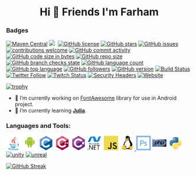 <h1 align="center">Hi 👋 Friends I'm Farham</h1>

### Badges
<a href="https://search.maven.org/search?q=a:%22fontawesome-android%22" rel="nofollow"><img src="https://camo.githubusercontent.com/4af5468f5b63bb8aa268d787ee784afc14b8e59e860e2dbd723ac0924792e758/68747470733a2f2f696d672e736869656c64732e696f2f6d6176656e2d63656e7472616c2f762f636f6d2e617061636861742f666f6e74617765736f6d652d616e64726f69642e7376673f6c6162656c3d4d6176656e25323043656e7472616c" alt="Maven Central" data-canonical-src="https://img.shields.io/maven-central/v/com.apachat/fontawesome-android.svg?label=Maven%20Central" style="max-width:100%;"></a>
<a href="https://codecov.io/gh/FarhamHosseini/FontAwesome"><img src="https://codecov.io/gh/FarhamHosseini/FontAwesome/branch/main/graph/badge.svg?token=JI0ORPU7BP"/></a>
<a target="_blank" rel="noopener noreferrer" href="https://camo.githubusercontent.com/a713248dbb0670c5fc8117376438640b293b5c0ce4b50a3aca47c82b041310d1/68747470733a2f2f6b6f6d617265762e636f6d2f67687076632f3f757365726e616d653d66617268616d686f737365696e69267374796c653d706c617374696326636f6c6f723d6f72616e6765266c6162656c3d5669657765722b636f756e74"><img src="https://camo.githubusercontent.com/a713248dbb0670c5fc8117376438640b293b5c0ce4b50a3aca47c82b041310d1/68747470733a2f2f6b6f6d617265762e636f6d2f67687076632f3f757365726e616d653d66617268616d686f737365696e69267374796c653d706c617374696326636f6c6f723d6f72616e6765266c6162656c3d5669657765722b636f756e74" alt="" data-canonical-src="https://komarev.com/ghpvc/?username=farhamhosseini&amp;style=plastic&amp;color=orange&amp;label=Viewer+count" style="max-width:100%;"></a>
<a href="https://github.com/FarhamHosseini/FontAwesome/blob/main/LICENSE"><img src="https://camo.githubusercontent.com/746059eae52d2a7bc4bd974a5c012f02ad0de0bc4dcc9383870f8ceaae4166a7/68747470733a2f2f696d672e736869656c64732e696f2f6769746875622f6c6963656e73652f46617268616d486f737365696e692f466f6e74417765736f6d653f6c6162656c3d4c6963656e7365" alt="GitHub license" data-canonical-src="https://img.shields.io/github/license/FarhamHosseini/FontAwesome?label=License" style="max-width:100%;"></a>
<a href="https://github.com/FarhamHosseini/FontAwesome/stargazers"><img src="https://camo.githubusercontent.com/4737d39ede2399499aff432c5d7c5eba8324f068c7ecb69321528af45d6c4763/68747470733a2f2f696d672e736869656c64732e696f2f6769746875622f73746172732f46617268616d486f737365696e692f466f6e74417765736f6d653f6c6162656c3d5374617273" alt="GitHub stars" data-canonical-src="https://img.shields.io/github/stars/FarhamHosseini/FontAwesome?label=Stars" style="max-width:100%;"></a>
<a href="https://github.com/FarhamHosseini/FontAwesome/issues"><img src="https://camo.githubusercontent.com/50a7b82d7ee3677f8c6bfa35dc8956b964a5a3d3f8d13cd7978a996fa3d92f01/68747470733a2f2f696d672e736869656c64732e696f2f6769746875622f6973737565732f46617268616d486f737365696e692f466f6e74417765736f6d653f6c6162656c3d497373756573" alt="GitHub issues" data-canonical-src="https://img.shields.io/github/issues/FarhamHosseini/FontAwesome?label=Issues" style="max-width:100%;"></a>
<a href="https://github.com/FarhamHosseini/FontAwesome/issues"><img src="https://camo.githubusercontent.com/9665e3245fb94f475221dc674be0e35eb5fb8c54611233761f59a4ac3dc775b6/68747470733a2f2f696d672e736869656c64732e696f2f62616467652f636f6e747269627574696f6e732d77656c636f6d652d627269676874677265656e2e7376673f7374796c653d706c6173746963" alt="contributions welcome" data-canonical-src="https://img.shields.io/badge/contributions-welcome-brightgreen.svg?style=plastic" style="max-width:100%;"></a>
<a target="_blank" rel="noopener noreferrer" href="https://camo.githubusercontent.com/7fc8c23637ebd29de8090c15cbcc6f8f6e20ca9b1508c8400409dbcb6824910e/68747470733a2f2f696d672e736869656c64732e696f2f6769746875622f636f6d6d69742d61637469766974792f772f66617268616d686f737365696e692f666f6e74617765736f6d653f7374796c653d706c6173746963"><img src="https://camo.githubusercontent.com/7fc8c23637ebd29de8090c15cbcc6f8f6e20ca9b1508c8400409dbcb6824910e/68747470733a2f2f696d672e736869656c64732e696f2f6769746875622f636f6d6d69742d61637469766974792f772f66617268616d686f737365696e692f666f6e74617765736f6d653f7374796c653d706c6173746963" alt="GitHub commit activity" data-canonical-src="https://img.shields.io/github/commit-activity/w/farhamhosseini/fontawesome?style=plastic" style="max-width:100%;"></a>
<a target="_blank" rel="noopener noreferrer" href="https://camo.githubusercontent.com/e8abe49060755f52d41bfa823ef846d9bd6e75c2e98379bab34de54bab68daca/68747470733a2f2f696d672e736869656c64732e696f2f6769746875622f6c616e6775616765732f636f64652d73697a652f66617268616d686f737365696e692f666f6e74617765736f6d653f7374796c653d706c6173746963"><img src="https://camo.githubusercontent.com/e8abe49060755f52d41bfa823ef846d9bd6e75c2e98379bab34de54bab68daca/68747470733a2f2f696d672e736869656c64732e696f2f6769746875622f6c616e6775616765732f636f64652d73697a652f66617268616d686f737365696e692f666f6e74617765736f6d653f7374796c653d706c6173746963" alt="GitHub code size in bytes" data-canonical-src="https://img.shields.io/github/languages/code-size/farhamhosseini/fontawesome?style=plastic" style="max-width:100%;"></a>
<a target="_blank" rel="noopener noreferrer" href="https://camo.githubusercontent.com/da2a9c8e273a54e131161edba4a05e6adcdb6438cf8fc67a6ff402143d71f009/68747470733a2f2f696d672e736869656c64732e696f2f6769746875622f7265706f2d73697a652f66617268616d686f737365696e692f666f6e74617765736f6d65"><img src="https://camo.githubusercontent.com/da2a9c8e273a54e131161edba4a05e6adcdb6438cf8fc67a6ff402143d71f009/68747470733a2f2f696d672e736869656c64732e696f2f6769746875622f7265706f2d73697a652f66617268616d686f737365696e692f666f6e74617765736f6d65" alt="GitHub repo size" data-canonical-src="https://img.shields.io/github/repo-size/farhamhosseini/fontawesome" style="max-width:100%;"></a>
<a target="_blank" rel="noopener noreferrer" href="https://camo.githubusercontent.com/0ac34d1aa90c69d2c1463a73ad64ea5bc95dc851cb555537a572a69cc51d8bac/68747470733a2f2f696d672e736869656c64732e696f2f6769746875622f636865636b732d7374617475732f66617268616d686f737365696e692f666f6e74617765736f6d652f6d61696e"><img src="https://camo.githubusercontent.com/0ac34d1aa90c69d2c1463a73ad64ea5bc95dc851cb555537a572a69cc51d8bac/68747470733a2f2f696d672e736869656c64732e696f2f6769746875622f636865636b732d7374617475732f66617268616d686f737365696e692f666f6e74617765736f6d652f6d61696e" alt="GitHub branch checks state" data-canonical-src="https://img.shields.io/github/checks-status/farhamhosseini/fontawesome/main" style="max-width:100%;"></a>
<a target="_blank" rel="noopener noreferrer" href="https://camo.githubusercontent.com/5379db1fb2fba62c4f8c5fca37904932d3b1adaba8ea69440c5a81ac06b54c9f/68747470733a2f2f696d672e736869656c64732e696f2f6769746875622f6c616e6775616765732f636f756e742f66617268616d686f737365696e692f666f6e74617765736f6d65"><img src="https://camo.githubusercontent.com/5379db1fb2fba62c4f8c5fca37904932d3b1adaba8ea69440c5a81ac06b54c9f/68747470733a2f2f696d672e736869656c64732e696f2f6769746875622f6c616e6775616765732f636f756e742f66617268616d686f737365696e692f666f6e74617765736f6d65" alt="GitHub language count" data-canonical-src="https://img.shields.io/github/languages/count/farhamhosseini/fontawesome" style="max-width:100%;"></a>
<a target="_blank" rel="noopener noreferrer" href="https://camo.githubusercontent.com/ef4d0b49b051b1f404c63343d91ac10dfaf0b0f7fbfa685db5ff1d1b25607120/68747470733a2f2f696d672e736869656c64732e696f2f6769746875622f6c616e6775616765732f746f702f66617268616d686f737365696e692f666f6e74617765736f6d65"><img src="https://camo.githubusercontent.com/ef4d0b49b051b1f404c63343d91ac10dfaf0b0f7fbfa685db5ff1d1b25607120/68747470733a2f2f696d672e736869656c64732e696f2f6769746875622f6c616e6775616765732f746f702f66617268616d686f737365696e692f666f6e74617765736f6d65" alt="GitHub top language" data-canonical-src="https://img.shields.io/github/languages/top/farhamhosseini/fontawesome" style="max-width:100%;"></a>
<a target="_blank" rel="noopener noreferrer" href="https://camo.githubusercontent.com/2625a9f83a10f6ff08e70bdf58f8ea5c55b64e2ae71c8e59abda5a3d0f852ff9/68747470733a2f2f696d672e736869656c64732e696f2f6769746875622f666f6c6c6f776572732f46617268616d486f737365696e693f6c6162656c3d4769746875622b466f6c6c6f776572"><img src="https://camo.githubusercontent.com/2625a9f83a10f6ff08e70bdf58f8ea5c55b64e2ae71c8e59abda5a3d0f852ff9/68747470733a2f2f696d672e736869656c64732e696f2f6769746875622f666f6c6c6f776572732f46617268616d486f737365696e693f6c6162656c3d4769746875622b466f6c6c6f776572" alt="GitHub followers" data-canonical-src="https://img.shields.io/github/followers/FarhamHosseini?label=Github+Follower" style="max-width:100%;"></a>
<a href="https://badge.fury.io/gh/FarhamHosseini%2FFontAwesome" rel="nofollow"><img src="https://camo.githubusercontent.com/61cb97b8718291c12174cb5c903c9bf82bb6e0b3db31b6fa4067afcfcc21b6d2/68747470733a2f2f62616467652e667572792e696f2f67682f46617268616d486f737365696e69253246466f6e74417765736f6d652e737667" alt="GitHub version" data-canonical-src="https://badge.fury.io/gh/FarhamHosseini%2FFontAwesome.svg" style="max-width:100%;"></a>
<a href="https://travis-ci.com/FarhamHosseini/FontAwesome" rel="nofollow"><img src="https://camo.githubusercontent.com/bf37aa4a7456bc70e6c6e4a4d06cad854e5a27ace33168a59f03573fe6745bcd/68747470733a2f2f7472617669732d63692e636f6d2f46617268616d486f737365696e692f466f6e74417765736f6d652e7376673f6272616e63683d6d61696e" alt="Build Status" data-canonical-src="https://travis-ci.com/FarhamHosseini/FontAwesome.svg?branch=main" style="max-width:100%;"></a>
<a target="_blank" rel="noopener noreferrer" href="https://camo.githubusercontent.com/7b3ecc29173e1d1dbfba20f680ed68bf437f081b4b59df90e1258676b42ea3e3/68747470733a2f2f696d672e736869656c64732e696f2f747769747465722f666f6c6c6f772f50617253747265616d65723f6c6162656c3d54776974746572253230466f6c6c6f776572267374796c653d706c6173746963"><img src="https://camo.githubusercontent.com/7b3ecc29173e1d1dbfba20f680ed68bf437f081b4b59df90e1258676b42ea3e3/68747470733a2f2f696d672e736869656c64732e696f2f747769747465722f666f6c6c6f772f50617253747265616d65723f6c6162656c3d54776974746572253230466f6c6c6f776572267374796c653d706c6173746963" alt="Twitter Follow" data-canonical-src="https://img.shields.io/twitter/follow/ParStreamer?label=Twitter%20Follower&amp;style=plastic" style="max-width:100%;"></a>
<a target="_blank" rel="noopener noreferrer" href="https://camo.githubusercontent.com/8518c28038b7cd1040a231b072ed302e81de3e4f5b055d869e729e0d7c06297f/68747470733a2f2f696d672e736869656c64732e696f2f7477697463682f7374617475732f50617253747265616d65723f6c6162656c3d547769746368"><img src="https://camo.githubusercontent.com/8518c28038b7cd1040a231b072ed302e81de3e4f5b055d869e729e0d7c06297f/68747470733a2f2f696d672e736869656c64732e696f2f7477697463682f7374617475732f50617253747265616d65723f6c6162656c3d547769746368" alt="Twitch Status" data-canonical-src="https://img.shields.io/twitch/status/ParStreamer?label=Twitch" style="max-width:100%;"></a>
<a target="_blank" rel="noopener noreferrer" href="https://camo.githubusercontent.com/272b6d6280bb674debf69992a917082f168038bc7ecffc24fffe6eb92c58a9e2/68747470733a2f2f696d672e736869656c64732e696f2f73656375726974792d686561646572733f7374796c653d706c61737469632675726c3d6874747073253341253246253246617061636861742e636f6d"><img src="https://camo.githubusercontent.com/272b6d6280bb674debf69992a917082f168038bc7ecffc24fffe6eb92c58a9e2/68747470733a2f2f696d672e736869656c64732e696f2f73656375726974792d686561646572733f7374796c653d706c61737469632675726c3d6874747073253341253246253246617061636861742e636f6d" alt="Security Headers" data-canonical-src="https://img.shields.io/security-headers?style=plastic&amp;url=https%3A%2F%2Fapachat.com" style="max-width:100%;"></a>
<a target="_blank" rel="noopener noreferrer" href="https://camo.githubusercontent.com/65842f4f0c6bcfee1bb9c41a6080a9034fe063ac382e09197884cd5aac64dae6/68747470733a2f2f696d672e736869656c64732e696f2f776562736974653f646f776e5f636f6c6f723d72656426646f776e5f6d6573736167653d6f66666c696e652675705f636f6c6f723d677265656e2675705f6d6573736167653d6f6e6c696e652675726c3d6874747073253341253246253246617061636861742e636f6d"><img src="https://camo.githubusercontent.com/65842f4f0c6bcfee1bb9c41a6080a9034fe063ac382e09197884cd5aac64dae6/68747470733a2f2f696d672e736869656c64732e696f2f776562736974653f646f776e5f636f6c6f723d72656426646f776e5f6d6573736167653d6f66666c696e652675705f636f6c6f723d677265656e2675705f6d6573736167653d6f6e6c696e652675726c3d6874747073253341253246253246617061636861742e636f6d" alt="Website" data-canonical-src="https://img.shields.io/website?down_color=red&amp;down_message=offline&amp;up_color=green&amp;up_message=online&amp;url=https%3A%2F%2Fapachat.com" style="max-width:100%;"></a>

[![trophy](https://github-profile-trophy.vercel.app/?username=farhamhosseini&theme=onedark&column=3&margin-w=15&margin-h=15)](https://github.com/ryo-ma/github-profile-trophy)

- 🔭 I’m currently working on [FontAwesome](https://fontawesome.com/icons) library for use in Android project.
- 🌱 I’m currently learning [**Julia**](https://julialang.org/).


### Languages and Tools:
<p align="left">
<a href="https://www.java.com" target="_blank"><img src="https://raw.githubusercontent.com/devicons/devicon/master/icons/java/java-original.svg" alt="java" width="40" height="40"/></a>
<a href="https://developer.android.com" target="_blank"><img src="https://raw.githubusercontent.com/devicons/devicon/master/icons/android/android-original-wordmark.svg" alt="android" width="40" height="40"/></a>
<a href="https://www.cprogramming.com/" target="_blank"><img src="https://raw.githubusercontent.com/devicons/devicon/master/icons/c/c-original.svg" alt="c" width="40" height="40"/></a>
<a href="https://www.w3schools.com/cpp/" target="_blank"><img src="https://raw.githubusercontent.com/devicons/devicon/master/icons/cplusplus/cplusplus-original.svg" alt="cplusplus" width="40" height="40"/></a>
<a href="https://www.w3schools.com/cs/" target="_blank"><img src="https://raw.githubusercontent.com/devicons/devicon/master/icons/csharp/csharp-original.svg" alt="csharp" width="40" height="40"/></a>
<a href="https://dotnet.microsoft.com/" target="_blank"><img src="https://raw.githubusercontent.com/devicons/devicon/master/icons/dot-net/dot-net-original-wordmark.svg" alt="dotnet" width="40" height="40"/></a>
<a href="https://developer.mozilla.org/en-US/docs/Web/JavaScript" target="_blank"><img src="https://raw.githubusercontent.com/devicons/devicon/master/icons/javascript/javascript-original.svg" alt="javascript" width="40" height="40"/></a>
<a href="https://www.linux.org/" target="_blank"><img src="https://raw.githubusercontent.com/devicons/devicon/master/icons/linux/linux-original.svg" alt="linux" width="40" height="40"/>
<a href="https://www.photoshop.com/en" target="_blank"><img src="https://raw.githubusercontent.com/devicons/devicon/master/icons/photoshop/photoshop-line.svg" alt="photoshop" width="40" height="40"/></a>
<a href="https://www.php.net" target="_blank"><img src="https://raw.githubusercontent.com/devicons/devicon/master/icons/php/php-original.svg" alt="php" width="40" height="40"/></a>
<a href="https://www.python.org" target="_blank"><img src="https://raw.githubusercontent.com/devicons/devicon/master/icons/python/python-original.svg" alt="python" width="40" height="40"/></a>
<a href="https://unity.com/" target="_blank"><img src="https://www.vectorlogo.zone/logos/unity3d/unity3d-icon.svg" alt="unity" width="40" height="40"/></a>
<a href="https://unrealengine.com/" target="_blank"><img src="https://raw.githubusercontent.com/kenangundogan/fontisto/036b7eca71aab1bef8e6a0518f7329f13ed62f6b/icons/svg/brand/unreal-engine.svg" alt="unreal" width="40" height="40"/></a>
</p>


[![GitHub Streak](https://github-readme-streak-stats.herokuapp.com?user=FarhamHosseini&theme=blood-dark)](https://git.io/streak-stats)
